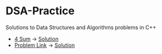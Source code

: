 # DSA-Practice
Solutions to Data Structures and Algorithms problems in C++
- [4 Sum](https://leetcode.com/problems/4sum/description/) → [Solution](./4_sum.cpp)
-  [Problem Link](https://leetcode.com/problems/merge-intervals/) -> [Solution](./Merge_Intervals.cpp)

